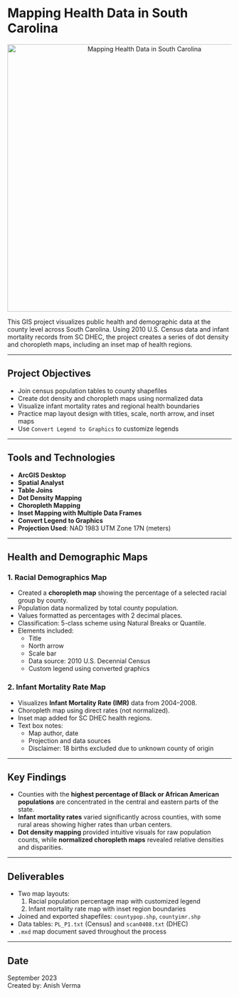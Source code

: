# Mapping Health Data in South Carolina

<p align="center">
  <img src="./health_data_map.jpg" alt="Mapping Health Data in South Carolina" width="600"/>
</p>

This GIS project visualizes public health and demographic data at the county level across South Carolina. Using 2010 U.S. Census data and infant mortality records from SC DHEC, the project creates a series of dot density and choropleth maps, including an inset map of health regions.

---

## Project Objectives

- Join census population tables to county shapefiles
- Create dot density and choropleth maps using normalized data
- Visualize infant mortality rates and regional health boundaries
- Practice map layout design with titles, scale, north arrow, and inset maps
- Use `Convert Legend to Graphics` to customize legends

---

## Tools and Technologies

- **ArcGIS Desktop**
- **Spatial Analyst**
- **Table Joins**
- **Dot Density Mapping**
- **Choropleth Mapping**
- **Inset Mapping with Multiple Data Frames**
- **Convert Legend to Graphics**
- **Projection Used**: NAD 1983 UTM Zone 17N (meters)

---

## Health and Demographic Maps

### 1. Racial Demographics Map

- Created a **choropleth map** showing the percentage of a selected racial group by county.
- Population data normalized by total county population.
- Values formatted as percentages with 2 decimal places.
- Classification: 5-class scheme using Natural Breaks or Quantile.
- Elements included:
  - Title
  - North arrow
  - Scale bar
  - Data source: 2010 U.S. Decennial Census
  - Custom legend using converted graphics

### 2. Infant Mortality Rate Map

- Visualizes **Infant Mortality Rate (IMR)** data from 2004–2008.
- Choropleth map using direct rates (not normalized).
- Inset map added for SC DHEC health regions.
- Text box notes:
  - Map author, date
  - Projection and data sources
  - Disclaimer: 18 births excluded due to unknown county of origin

---

## Key Findings

- Counties with the **highest percentage of Black or African American populations** are concentrated in the central and eastern parts of the state.
- **Infant mortality rates** varied significantly across counties, with some rural areas showing higher rates than urban centers.
- **Dot density mapping** provided intuitive visuals for raw population counts, while **normalized choropleth maps** revealed relative densities and disparities.

---

## Deliverables

- Two map layouts:
  1. Racial population percentage map with customized legend
  2. Infant mortality rate map with inset region boundaries
- Joined and exported shapefiles: `countypop.shp`, `countyimr.shp`
- Data tables: `PL_P1.txt` (Census) and `scan0408.txt` (DHEC)
- `.mxd` map document saved throughout the process

---

## Date

September 2023  
Created by: Anish Verma
